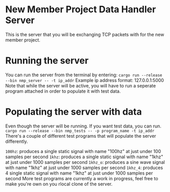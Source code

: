 # New Member Project Data Handler Server
This is the server that you will be exchanging TCP packets with for the new member project.

# Running the server
You can run the server from the terminal by entering: `cargo run --release --bin nmp_server -- -t ip_addr`
Example ip address format: 127.0.0.1:5000
Note that while the server will be active, you will have to run a seperate program attached in order to populate it with test data.

# Populating the server with data
Even though the server will be running. If you want test data, you can run.
`cargo run --release --bin nmp_tests -- -p program_name -t ip_addr`
There's a couple of different test programs that will populate the server differently. 

`100hz`: produces a single static signal with name "100hz" at just under 100 samples per second
`1khz`: produces a single static signal with name "1khz" at just under 1000 samples per second
`1khz_o`: produces a sine wave signal with name "1khz" at just under 1000 samples per second
`1khz_4`: produces 4 single static signal with name "1khz" at just under 1000 samples per second
More test programs are currently a work in progress, feel free to make you're own on you rlocal clone of the server.
